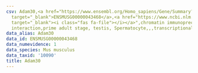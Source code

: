 ```yaml
---
csv: Adam30,<a href="https://www.ensembl.org/Homo_sapiens/Gene/Summary?db=core;g=ENSMUSG00000043468"
  target="_blank">ENSMUSG00000043468</a>,<a href="https://www.ncbi.nlm.nih.gov/pubmed/25450459"
  target="_blank"><i class="fas fa-file"></i></a>",chromatin immunoprecipitation assay,direct
  interaction,prime adult stage, testis, Spermatocyte,,,transcriptional regulation,
data_alias: Adam30
data_id: ENSMUSG00000043468
data_numevidence: 1
data_species: Mus musculus
data_taxid: '10090'
title: Adam30
---
```

